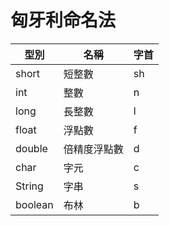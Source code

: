 # 匈牙利命名法

| 型別 | 名稱 | 字首 |
| -- | -- | -- |
| short | 短整數 | sh |
| int | 整數 | n |
| long | 長整數 | l |
| float | 浮點數 | f |
| double | 倍精度浮點數 | d |
| char | 字元 | c |
| String | 字串 | s |
| boolean | 布林 | b |
